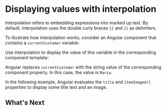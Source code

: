 # Displaying values with interpolation

Interpolation refers to embedding expressions into marked up text. By default, interpolation uses the double curly braces `{{` and `}}` as delimiters.

To illustrate how interpolation works, consider an Angular component that contains a `currentCustomer` variable:

<docs-code path="adev/src/content/examples/interpolation/src/app/app.component.ts" visibleLines="13"/>

Use interpolation to display the value of this variable in the corresponding component template:

<docs-code path="adev/src/content/examples/interpolation/src/app/app.component.html" language="angular-html" visibleRegion="interpolation-example1"/>

Angular replaces `currentCustomer` with the string value of the corresponding component property. In this case, the value is `Maria`.

In the following example, Angular evaluates the `title` and `itemImageUrl` properties to display some title text and an image.

<docs-code path="adev/src/content/examples/interpolation/src/app/app.component.html" language="angular-html" visibleRegion="component-property"/>

## What's Next

<docs-pill-row>
  <docs-pill href="guide/templates/property-binding" title="Property binding"/>
  <docs-pill href="guide/templates/event-binding" title="Event binding"/>
</docs-pill-row>
